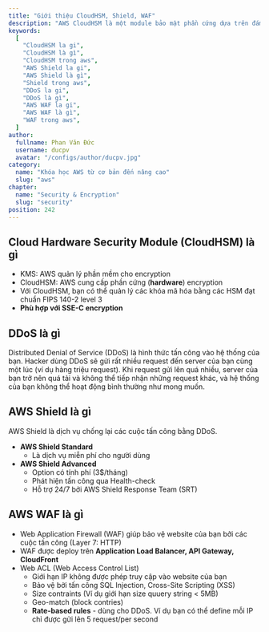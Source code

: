 ```yaml
---
title: "Giới thiệu CloudHSM, Shield, WAF"
description: "AWS CloudHSM là một module bảo mật phần cứng dựa trên đám mây (HSM) cho phép bạn dễ dàng tạo và sử dụng các khóa mã hóa của riêng bạn trên AWS."
keywords:
  [
    "CloudHSM la gi",
    "CloudHSM là gì",
    "CloudHSM trong aws",
    "AWS Shield la gi",
    "AWS Shield là gì",
    "Shield trong aws",
    "DDoS la gi",
    "DDoS là gì",
    "AWS WAF la gi",
    "AWS WAF là gì",
    "WAF trong aws",
  ]
author:
  fullname: Phan Văn Đức
  username: ducpv
  avatar: "/configs/author/ducpv.jpg"
category:
  name: "Khóa học AWS từ cơ bản đến nâng cao"
  slug: "aws"
chapter:
  name: "Security & Encryption"
  slug: "security"
position: 242
---
```


## Cloud Hardware Security Module (CloudHSM) là gì

- KMS: AWS quản lý phần mềm cho encryption
- CloudHSM: AWS cung cấp phần cứng (**hardware**) encryption
- Với CloudHSM, bạn có thể quản lý các khóa mã hóa bằng các HSM đạt chuẩn FIPS 140-2 level 3
- **Phù hợp với SSE-C encryption**

## DDoS là gì

Distributed Denial of Service (DDoS) là hình thức tấn công vào hệ thống của bạn. Hacker dùng DDoS sẽ gửi rất nhiều request đến server của bạn cùng một lúc (ví dụ hàng triệu request). Khi request gửi lên quá nhiều, server của bạn trở nên quá tải và không thể tiếp nhận những request khác, và hệ thống của bạn không thể hoạt động bình thường như mong muốn.

## AWS Shield là gì

AWS Shield là dịch vụ chống lại các cuộc tấn công bằng DDoS.

- **AWS Shield Standard**
  - Là dịch vụ miễn phí cho người dùng
- **AWS Shield Advanced**
  - Option có tính phí (3$/tháng)
  - Phát hiện tấn công qua Health-check
  - Hỗ trợ 24/7 bởi AWS Shield Response Team (SRT)

## AWS WAF là gì

- Web Application Firewall (WAF) giúp bảo vệ website của bạn bởi các cuộc tấn công (Layer 7: HTTP)
- WAF được deploy trên **Application Load Balancer, API Gateway, CloudFront**
- Web ACL (Web Access Control List)
  - Giới hạn IP không được phép truy cập vào website của bạn
  - Bảo vệ bởi tấn công SQL Injection, Cross-Site Scripting (XSS)
  - Size contraints (Ví dụ giới hạn size quuery string < 5MB)
  - Geo-match (block contries)
  - **Rate-based rules** - dùng cho DDoS. Ví dụ bạn có thể define mỗi IP chỉ được gửi lên 5 request/per second
